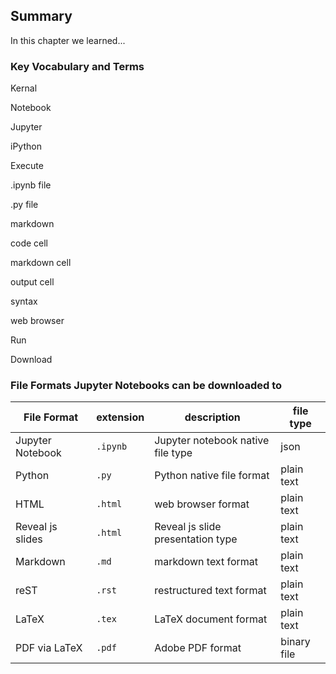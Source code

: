 
## Summary
In this chapter we learned...
### Key Vocabulary and Terms
Kernal

Notebook

Jupyter

iPython

Execute

.ipynb file

.py file

markdown

code cell

markdown cell

output cell

syntax

web browser

Run

Download

### File Formats Jupyter Notebooks can be downloaded to

| File Format | extension | description | file type |
| --- | --- | --- | --- |
| Jupyter Notebook | ```.ipynb``` | Jupyter notebook native file type | json |
| Python | ```.py``` | Python native file format | plain text |
| HTML | ```.html``` | web browser format | plain text |
| Reveal js slides | ```.html``` | Reveal js slide presentation type | plain text |
| Markdown | ```.md``` | markdown text format | plain text |
| reST | ```.rst``` | restructured text format | plain text |
| LaTeX | ```.tex``` | LaTeX document format | plain text |
| PDF via LaTeX | ```.pdf``` | Adobe PDF format | binary file |
 

